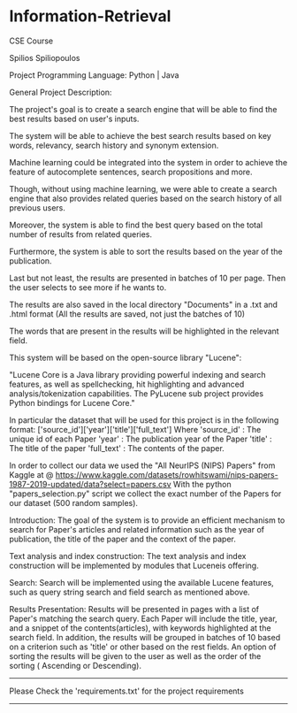 # Information-Retrieval
CSE Course

Spilios Spiliopoulos

Project Programming Language: Python | Java

General Project Description:

The project's goal is to create a search engine that will be able to find the best results based on user's inputs.

The system will be able to achieve the best search results based on key words, relevancy, search history and synonym extension.

Machine learning could be integrated into the system in order to achieve the feature of autocomplete sentences, search propositions and more.

Though, without using machine learning, we were able to create a search engine that also provides related queries based on the search history of all previous users.

Moreover, the system is able to find the best query based on the total number of results from related queries.

Furthermore, the system is able to sort the results based on the year of the publication.

Last but not least, the results are presented in batches of 10 per page. Then the user selects to see more if he wants to.

The results are also saved in the local directory "Documents" in a .txt and .html format (All the results are saved, not just the batches of 10)

The words that are present in the results will be highlighted in the relevant field.



This system will be based on the open-source library "Lucene":

"Lucene Core is a Java library providing powerful indexing and search features, as well as spellchecking, hit highlighting and advanced analysis/tokenization capabilities. The PyLucene sub project provides Python bindings for Lucene Core."

In particular the dataset that will be used for this project is in the following format: ['source_id']['year']['title']['full_text'] Where 'source_id' : The unique id of each Paper 'year' : The publication year of the Paper 'title' : The title of the paper 'full_text' : The contents of the paper.

In order to collect our data we used the "All NeurIPS (NIPS) Papers" from Kaggle at @ https://www.kaggle.com/datasets/rowhitswami/nips-papers-1987-2019-updated/data?select=papers.csv With the python "papers_selection.py" script we collect the exact number of the Papers for our dataset (500 random samples).

Introduction: The goal of the system is to provide an efficient mechanism to search for Paper's articles and related information such as the year of publication, the title of the paper and the context of the paper.

Text analysis and index construction: The text analysis and index construction will be implemented by modules that Luceneis offering.

Search: Search will be implemented using the available Lucene features, such as query string search and field search as mentioned above.

Results Presentation: Results will be presented in pages with a list of Paper's matching the search query. Each Paper will include the title, year, and a snippet of the contents(articles), with keywords highlighted at the search field. In addition, the results will be grouped in batches of 10 based on a criterion such as 'title' or other based on the rest fields. An option of sorting the results will be given to the user as well as the order of the sorting ( Ascending or Descending).

****************************************************************

Please Check the 'requirements.txt' for the project requirements

****************************************************************
 
 

